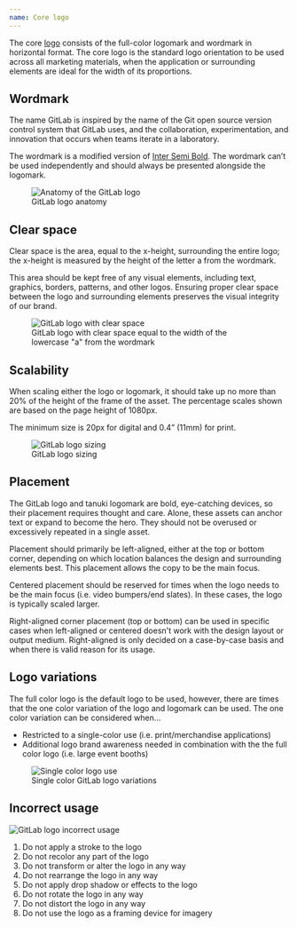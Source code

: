 ```yaml
---
name: Core logo
---
```


The core [logo](https://about.gitlab.com/press/press-kit/) consists of the full-color logomark and wordmark in horizontal format. The core logo is the standard logo orientation to be used across all marketing materials, when the application or surrounding elements are ideal for the width of its proportions.

## Wordmark

The name GitLab is inspired by the name of the Git open source version control system that GitLab uses, and the collaboration, experimentation, and innovation that occurs when teams iterate in a laboratory.

The wordmark is a modified version of [Inter Semi Bold](https://fonts.google.com/specimen/Inter). The wordmark can’t be used independently and should always be presented alongside the logomark.

<figure class="figure" role="figure" aria-label="GitLab logo anatomy">
  <img class="figure-img gl-p-5 img-50" src="/img/brand/gitlab-logo-anatomy.svg" alt="Anatomy of the GitLab logo" role="img" />
  <figcaption class="figure-caption">GitLab logo anatomy</figcaption>
</figure>

## Clear space

Clear space is the area, equal to the x-height, surrounding the entire logo; the x-height is measured by the height of the letter a from the wordmark.

This area should be kept free of any visual elements, including text, graphics, borders, patterns, and other logos. Ensuring proper clear space between the logo and surrounding elements preserves the visual integrity of our brand.

<figure class="figure" role="figure" aria-label="with clear space equal to the width of the lowercase 'a' from the wordmark">
  <img class="figure-img gl-p-5 img-50" src="/img/brand/core-logo-clearspace.svg" alt="GitLab logo with clear space" role="img" />
  <figcaption class="figure-caption">GitLab logo with clear space equal to the width of the lowercase "a" from the wordmark</figcaption>
</figure>

## Scalability

When scaling either the logo or logomark, it should take up no more than 20% of the height of the frame of the asset. The percentage scales shown are based on the page height of 1080px.

The minimum size is 20px for digital and 0.4” (11mm) for print.

<figure class="figure" role="figure" aria-label="GitLab logo sizing">
  <img class="figure-img gl-p-5" src="/img/brand/core-logo-scalability.svg" alt="GitLab logo sizing" role="img" />
  <figcaption class="figure-caption">GitLab logo sizing</figcaption>
</figure>

## Placement

The GitLab logo and tanuki logomark are bold, eye-catching devices, so their placement requires thought and care. Alone, these assets can anchor text or expand to become the hero. They should not be overused or excessively repeated in a single asset.

Placement should primarily be left-aligned, either at the top or bottom corner, depending on which location balances the design and surrounding elements best. This placement allows the copy to be the main focus.

Centered placement should be reserved for times when the logo needs to be the main focus (i.e. video bumpers/end slates). In these cases, the logo is typically scaled larger.

Right-aligned corner placement (top or bottom) can be used in specific cases when left-aligned or centered doesn't work with the design layout or output medium. Right-aligned is only decided on a case-by-case basis and when there is valid reason for its usage.

## Logo variations

The full color logo is the default logo to be used, however, there are times that the one color variation of the logo and logomark can be used. The one color variation can be considered when…

- Restricted to a single-color use (i.e. print/merchandise applications)
- Additional logo brand awareness needed in combination with the the full color logo (i.e. large event booths)

<figure class="figure" role="figure" aria-label="Single color GitLab logo variations">
  <img class="figure-img gl-p-5" src="/img/brand/core-logo-logo-variations.svg" alt="Single color logo use" role="img" />
  <figcaption class="figure-caption">Single color GitLab logo variations</figcaption>
</figure>

## Incorrect usage

<img class="d-block a-center m-t-7 m-b-7" src="/img/brand/core-logo-incorrect-usage.svg" alt="GitLab logo incorrect usage" role="img" />

1. Do not apply a stroke to the logo
1. Do not recolor any part of the logo
1. Do not transform or alter the logo in any way
1. Do not rearrange the logo in any way
1. Do not apply drop shadow or effects to the logo
1. Do not rotate the logo in any way
1. Do not distort the logo in any way
1. Do not use the logo as a framing device for imagery
